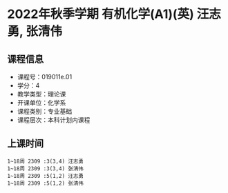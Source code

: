 # 2022年秋季学期 有机化学(A1)(英) 汪志勇, 张清伟






## 课程信息

- 课程号：019011e.01
- 学分：4
- 教学类型：理论课
- 开课单位：化学系
- 课程类别：专业基础
- 课程层次：本科计划内课程

## 上课时间

```
1~18周 2309 :3(3,4) 汪志勇
1~18周 2309 :3(3,4) 张清伟
1~18周 2309 :5(1,2) 汪志勇
1~18周 2309 :5(1,2) 张清伟
```


